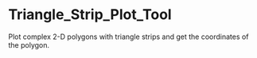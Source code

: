 # Triangle_Strip_Plot_Tool
Plot complex 2-D polygons with triangle strips and get the coordinates of the polygon.
